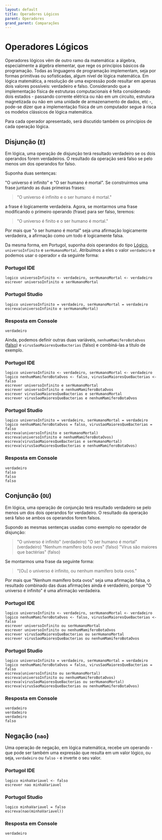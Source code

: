 ```yaml
---
layout: default
title: Operadores Lógicos
parent: Operadores
grand_parent: Comparações
---
```


# Operadores Lógicos

Operadores lógicos vêm de outro ramo da matemática: a álgebra, especialmente a álgebra elementar, que rege os princípios básicos da programação. Todas as linguagens de programação implementam, seja por formas primitivas ou sofisticadas, algum nível de lógica matemática. Em lógica matemática, a resolução de uma expressão pode resultar em apenas dois valores possíveis: verdadeiro e falso. Considerando que a implementação física de estruturas computacionais é feita considerando dois estados - passando corrente elétrica ou não em um circuito, estrutura magnetizada ou não em uma unidade de armazenamento de dados, etc -, pode-se dizer que a implementação física de um computador segue à risca os modelos clássicos de lógica matemática.

Para cada operador apresentado, será discutido também os princípios de cada operação lógica.

## Disjunção (`E`)

Em lógica, uma operação de disjunção terá resultado verdadeiro se os dois operandos forem verdadeiros. O resultado da operação será falso se pelo menos um dos operandos for falso. 

Suponha duas sentenças:

"O universo é infinito" e "O ser humano é mortal". Se construirmos uma frase juntando as duas primeiras frases: 

> "O universo é infinito e o ser humano é mortal."

a frase é logicamente verdadeira. Agora, se montarmos uma frase modificando o primeiro operando (frase) para ser falso, teremos:

> "O universo é finito e o ser humano é mortal."

Por mais que "o ser humano é mortal" seja uma afirmação logicamente verdadeira, a afirmação como um todo é logicamente falsa.

Da mesma forma, em Portugol, suponha dois operandos do tipo [Lógico](https://github.com/leonelsanchesdasilva/portugol-padroes/wiki/Tipos-de-Dados#l%C3%B3gico--logico), `universoInfinito` e `serHumanoMortal`. Atribuímos a eles o valor `verdadeiro` e podemos usar o operador `e` da seguinte forma:

### Portugol IDE

    logico universoInfinito <- verdadeiro, serHumanoMortal <- verdadeiro
    escrever universoInfinito e serHumanoMortal

### Portugol Studio

    logico universoInfinito = verdadeiro, serHumanoMortal = verdadeiro
    escreva(universoInfinito e serHumanoMortal)

### Resposta em Console

    verdadeiro

Ainda, podemos definir outras duas variáveis, `nenhumMamiferoBotaOvos` ([falso](https://pt.wikipedia.org/wiki/Ornitorrinco)) e `virusSaoMaioresQueBacterias` (falso) e combiná-las a título de exemplo.

### Portugol IDE

    logico universoInfinito <- verdadeiro, serHumanoMortal <- verdadeiro
    logico nenhumMamiferoBotaOvos <- falso, virusSaoMaioresQueBacterias <- falso
    escrever universoInfinito e serHumanoMortal
    escrever universoInfinito e nenhumMamiferoBotaOvos
    escrever virusSaoMaioresQueBacterias e serHumanoMortal
    escrever virusSaoMaioresQueBacterias e nenhumMamiferoBotaOvos

### Portugol Studio

    logico universoInfinito = verdadeiro, serHumanoMortal = verdadeiro
    logico nenhumMamiferoBotaOvos = falso, virusSaoMaioresQueBacterias = falso
    escreva(universoInfinito e serHumanoMortal)
    escreva(universoInfinito e nenhumMamiferoBotaOvos)
    escreva(virusSaoMaioresQueBacterias e serHumanoMortal)
    escreva(virusSaoMaioresQueBacterias e nenhumMamiferoBotaOvos)


### Resposta em Console

    verdadeiro
    falso
    falso
    falso

## Conjunção (`OU`)

Em lógica, uma operação de conjunção terá resultado verdadeiro se pelo menos um dos dois operandos for verdadeiro. O resultado da operação será falso se ambos os operandos forem falsos. 

Supondo as mesmas sentenças usadas como exemplo no operador de disjunção: 

> "O universo é infinito" (verdadeiro)
> "O ser humano é mortal" (verdadeiro)
> "Nenhum mamífero bota ovos" (falso)
> "Vírus são maiores que bactérias" (falso)

Se montarmos uma frase da seguinte forma: 

> "[Ou] o universo é infinito, ou nenhum mamífero bota ovos."

Por mais que "Nenhum mamífero bota ovos" seja uma afirmação falsa, o resultado combinado das duas afirmações ainda é verdadeiro, porque "O universo é infinito" é uma afirmação verdadeira. 

### Portugol IDE

    logico universoInfinito <- verdadeiro, serHumanoMortal <- verdadeiro
    logico nenhumMamiferoBotaOvos <- falso, virusSaoMaioresQueBacterias <- falso
    escrever universoInfinito ou serHumanoMortal
    escrever universoInfinito ou nenhumMamiferoBotaOvos
    escrever virusSaoMaioresQueBacterias ou serHumanoMortal
    escrever virusSaoMaioresQueBacterias ou nenhumMamiferoBotaOvos

### Portugol Studio

    logico universoInfinito = verdadeiro, serHumanoMortal = verdadeiro
    logico nenhumMamiferoBotaOvos = falso, virusSaoMaioresQueBacterias = falso
    escreva(universoInfinito ou serHumanoMortal)
    escreva(universoInfinito ou nenhumMamiferoBotaOvos)
    escreva(virusSaoMaioresQueBacterias ou serHumanoMortal)
    escreva(virusSaoMaioresQueBacterias ou nenhumMamiferoBotaOvos)


### Resposta em Console

    verdadeiro
    verdadeiro
    verdadeiro
    falso

## Negação (`nao`)

Uma operação de negação, em lógica matemática, recebe um operando - que pode ser também uma expressão que resulta em um valor lógico, ou seja, `verdadeiro` ou `falso` - e inverte o seu valor. 

### Portugol IDE

    logico minhaVariavel <- falso
    escrever nao minhaVariavel

### Portugol Studio

    logico minhaVariavel = falso
    escreva(nao(minhaVariavel))

### Resposta em Console

    verdadeiro